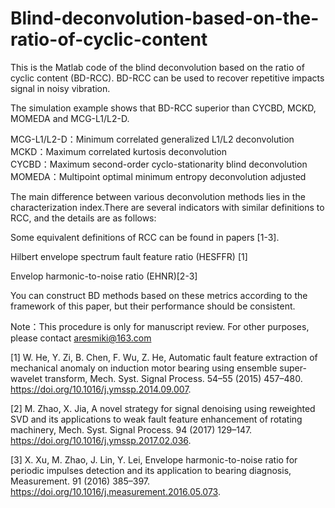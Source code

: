 # Blind-deconvolution-based-on-the-ratio-of-cyclic-content
This is the Matlab code of the blind deconvolution based on the ratio of cyclic content (BD-RCC). BD-RCC can be used to recover repetitive impacts signal in noisy vibration.

The simulation example shows that BD-RCC superior than CYCBD, MCKD, MOMEDA and MCG-L1/L2-D.

MCG-L1/L2-D：Minimum correlated generalized L1/L2 deconvolution     
MCKD：Maximum correlated kurtosis deconvolution      
CYCBD：Maximum second-order cyclo-stationarity blind deconvolution      
MOMEDA：Multipoint optimal minimum entropy deconvolution adjusted       

The main difference between various deconvolution methods lies in the characterization index.There are several indicators with similar definitions to RCC, and the details are as follows:

Some equivalent definitions of RCC can be found in papers [1-3].

Hilbert envelope spectrum fault feature ratio (HESFFR) [1]

Envelop harmonic-to-noise ratio (EHNR)[2-3]

You can construct BD methods based on these metrics according to the framework of this paper, but their performance should be consistent.

Note：This procedure is only for manuscript review. For other purposes, please contact aresmiki@163.com

[1]	W. He, Y. Zi, B. Chen, F. Wu, Z. He, Automatic fault feature extraction of mechanical anomaly on induction motor bearing using ensemble super-wavelet transform, Mech. Syst. Signal Process. 54–55 (2015) 457–480. https://doi.org/10.1016/j.ymssp.2014.09.007.

[2]	M. Zhao, X. Jia, A novel strategy for signal denoising using reweighted SVD and its applications to weak fault feature enhancement of rotating machinery, Mech. Syst. Signal Process. 94 (2017) 129–147. https://doi.org/10.1016/j.ymssp.2017.02.036.

[3]	X. Xu, M. Zhao, J. Lin, Y. Lei, Envelope harmonic-to-noise ratio for periodic impulses detection and its application to bearing diagnosis, Measurement. 91 (2016) 385–397. https://doi.org/10.1016/j.measurement.2016.05.073.


